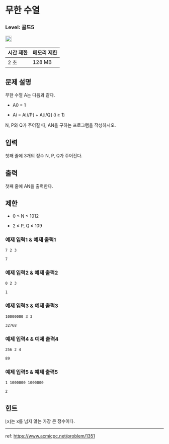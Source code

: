 # 무한 수열

### Level: 골드5

<img class="left" src="https://d2gd6pc034wcta.cloudfront.net/tier/11.svg" style="width: 20px" />

| 시간 제한 | 메모리 제한 |
| -------- | ---------- |
| 2 초 | 128 MB |

## 문제 설명

무한 수열 A는 다음과 같다.

- A0 = 1

- Ai = A⌊i/P⌋ + A⌊i/Q⌋ (i ≥ 1)

N, P와 Q가 주어질 때, AN을 구하는 프로그램을 작성하시오.

## 입력

첫째 줄에 3개의 정수 N, P, Q가 주어진다.

## 출력

첫째 줄에 AN을 출력한다.

## 제한

- 0 ≤ N ≤ 1012

- 2 ≤ P, Q ≤ 109

### 예제 입력1 & 예제 출력1

```text
7 2 3

```

```text
7
```

### 예제 입력2 & 예제 출력2

```text
0 2 3

```

```text
1

```

### 예제 입력3 & 예제 출력3

```text
10000000 3 3

```

```text
32768

```

### 예제 입력4 & 예제 출력4

```text
256 2 4

```

```text
89

```

### 예제 입력5 & 예제 출력5

```text
1 1000000 1000000

```

```text
2

```

## 힌트

⌊x⌋는 x를 넘지 않는 가장 큰 정수이다.

---

ref: https://www.acmicpc.net/problem/1351